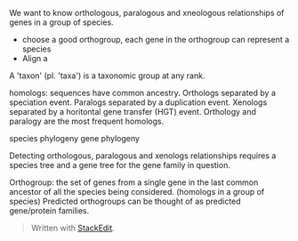 We want to know orthologous, paralogous and xneologous relationships of genes in a group of species.
- choose a good orthogroup, each gene in the orthogroup can represent a species
- Align a

A 'taxon' (pl. 'taxa') is a taxonomic group at any rank.

homologs: sequences have common ancestry.
Orthologs separated by a speciation event.
Paralogs separated by a duplication event.
Xenologs separated by a horitontal gene transfer (HGT) event.
Orthology and paralogy are the most frequent homologs.

species phylogeny
gene phylogeny

Detecting orthologous, paralogous and xenologs relationships requires a species tree and a gene tree for the gene family in question.

Orthogroup: the set of genes from a single gene in the last common ancestor of all the species being considered. (homologs in a group of species)
Predicted orthogroups can be thought of as predicted gene/protein families.

> Written with [StackEdit](https://stackedit.io/).
<!--stackedit_data:
eyJoaXN0b3J5IjpbLTE1MzM1NDU3NTQsLTQyNjQxNjQ4OCw2Mz
Y0MDUwNjQsMTA4ODM4MjE5NCwtMjA2MTQ5MzkyMywtNDMxMzA4
MDYwLDIwNDQ5ODU2ODcsNzMwOTk4MTE2XX0=
-->